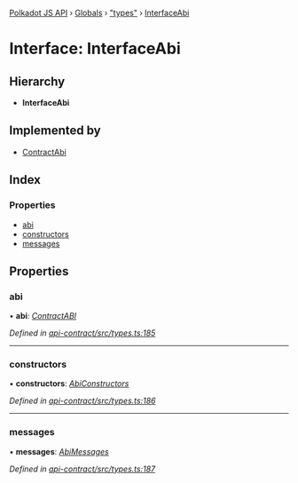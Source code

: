 [Polkadot JS API](../README.md) › [Globals](../globals.md) › ["types"](../modules/_types_.md) › [InterfaceAbi](_types_.interfaceabi.md)

# Interface: InterfaceAbi

## Hierarchy

* **InterfaceAbi**

## Implemented by

* [ContractAbi](../classes/_abi_.contractabi.md)

## Index

### Properties

* [abi](_types_.interfaceabi.md#abi)
* [constructors](_types_.interfaceabi.md#constructors)
* [messages](_types_.interfaceabi.md#messages)

## Properties

###  abi

• **abi**: *[ContractABI](_types_.contractabi.md)*

*Defined in [api-contract/src/types.ts:185](https://github.com/polkadot-js/api/blob/cc4a4607f1/packages/api-contract/src/types.ts#L185)*

___

###  constructors

• **constructors**: *[AbiConstructors](../modules/_types_.md#abiconstructors)*

*Defined in [api-contract/src/types.ts:186](https://github.com/polkadot-js/api/blob/cc4a4607f1/packages/api-contract/src/types.ts#L186)*

___

###  messages

• **messages**: *[AbiMessages](../modules/_types_.md#abimessages)*

*Defined in [api-contract/src/types.ts:187](https://github.com/polkadot-js/api/blob/cc4a4607f1/packages/api-contract/src/types.ts#L187)*
